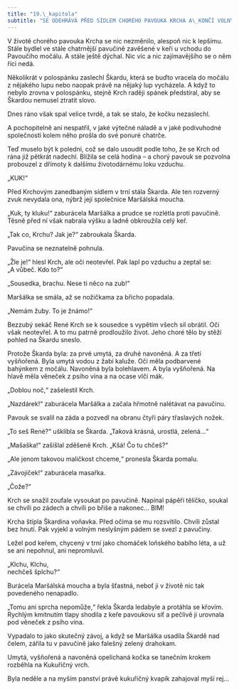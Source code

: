 ```yaml
---
title: "19.\_kapitola"
subtitle: "SE ODEHRÁVÁ PŘED SÍDLEM CHORÉHO PAVOUKA KRCHA A\_KONČÍ VOLNÝM NESLYŠNÝM PÁDEM"
---
```


V životě chorého pavouka Krcha se nic nezměnilo, alespoň nic k lepšímu. Stále bydlel ve stále chatrnější pavučině zavěšené v keři u vchodu do Pavoučího močálu. A stále ještě dýchal. Nic víc a nic zajímavějšího se o něm říci nedá.

Několikrát v polospánku zaslechl Škardu, která se buďto vracela do močálu z nějakého lupu nebo naopak právě na nějaký lup vycházela. A když to nebylo zrovna v polospánku, stejně Krch raději spánek předstíral, aby se Škardou nemusel ztratit slovo.

Dnes ráno však spal velice tvrdě, a tak se stalo, že kočku nezaslechl.

A pochopitelně ani nespatřil, v jaké výtečné náladě a v jaké podivuhodné společnosti kolem něho prošla do své ponuré chatrče.

Teď muselo být k poledni, což se dalo usoudit podle toho, že se Krch od rána již pětkrát nadechl. Blížila se celá hodina – a chorý pavouk se pozvolna probouzel z dřímoty k dalšímu životodárnému loku vzduchu.

„KUK!“

Před Krchovým zanedbaným sídlem v trní stála Škarda. Ale ten rozverný zvuk nevydala ona, nýbrž její společnice Maršálská moucha.

„Kuk, ty kluku!“ zaburácela Maršálka a prudce se rozlétla proti pavučině. Těsně před ní však nabrala výšku a ladně obkroužila celý keř.

„Tak co, Krchu? Jak je?“ zabroukala Škarda.

Pavučina se neznatelně pohnula.

„Žle je!“ hlesl Krch, ale oči neotevřel. Pak lapl po vzduchu a zeptal se: „A vůbeč. Kdo to?“

„Sousedka, brachu. Nese ti něco na zub!“

Maršálka se smála, až se nožičkama za břicho popadala.

„Nemám žuby. To je žnámo!“

Bezzubý sekáč René Krch se k sousedce s vypětím všech sil obrátil. Oči však neotevřel. A to mu patrně prodloužilo život. Jeho choré tělo by stěží pohled na Škardu sneslo.

Protože Škarda byla: za prvé umytá, za druhé navoněná. A za třetí vyšňořená. Byla umytá vodou z žabí kaluže. Oči měla podbarvené bahýnkem z močálu. Navoněná byla bolehlavem. A byla vyšňořená. Na hlavě měla věneček z psího vína a na ocase vlčí mák.

„Doblou noč,“ zašelestil Krch.

„Nazdárek!“ zaburácela Maršálka a začala hřmotně nalétávat na pavučinu.

Pavouk se svalil na záda a pozvedl na obranu čtyři páry třaslavých nožek.

„To seš René?“ ušklíbla se Škarda. „Taková krásná, urostlá, zelená…“

„Mašaška!“ zašišlal zděšeně Krch. „Kšá! Čo tu chčeš?“

„Ale jenom takovou maličkost chceme,“ pronesla Škarda pomalu.

„Závojíček!“ zaburácela masařka.

„Čože?“

Krch se snažil zoufale vysoukat po pavučině. Napínal pápěří tělíčko, soukal se chvíli po zádech a chvíli po břiše a nakonec… BIM!

Krcha štípla Škardina voňavka. Před očima se mu rozsvítilo. Chvíli zůstal bez hnutí. Pak vyjekl a volným neslyšným pádem se svezl z pavučiny.

Ležel pod keřem, chycený v trní jako chomáček loňského babího léta, a už se ani nepohnul, ani nepromluvil.

„Klchu, Klchu,  
nechčeš šplchu?“

Burácela Maršálská moucha a byla šťastná, neboť ji v životě nic tak povedeného nenapadlo.

„Tomu ani sprcha nepomůže,“ řekla Škarda ledabyle a protáhla se křovím. Rychlým kmitnutím tlapy shodila z keře pavoukovu síť a pečlivě ji urovnala pod věneček z psího vína.

Vypadalo to jako skutečný závoj, a když se Maršálka usadila Škardě nad čelem, zářila tu v pavučině jako falešný zelený drahokam.

Umytá, vyšňořená a navoněná opelichaná kočka se tanečním krokem rozběhla na Kukuřičný vrch.

Byla neděle a na myším panství právě kukuřičný kvapík zahajoval myší rej…
